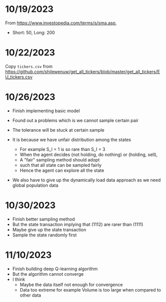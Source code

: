 
# 10/19/2023

From https://www.investopedia.com/terms/s/sma.asp, 
  - Short: 50, Long: 200

# 10/22/2023

Copy `tickers.csv` from https://github.com/shilewenuw/get_all_tickers/blob/master/get_all_tickers/EU_tickers.csv


# 10/26/2023

- Finish implementing basic model 
- Found out a problems which is we cannot sample certain pair 
- The tolerance will be stuck at certain sample
- It is because we have unfair distribution among the states 
  - For example S_I = 1 is so rare than S_I = 3
  - When the agent decides (not holding, do nothing) or (holding, sell), 
  - A "fair" sampling method should adopt
  - such that all state can be sampled fairly 
  - Hence the agent can explore all the state 

- We also have to give up the dynamically load data approach as we need global population data 

# 10/30/2023

- Finish better sampling method 
- But the state transaction implying that (1112) are rarer than (1111)
- Maybe give up the state transaction 
- Sample the state randomly first 


# 11/10/2023

- Finish building deep Q-learning algorithm
- But the algorithm cannot converge 
- I think
  - Maybe the data itself not enough for convergence 
  - Data too extreme for example Volume is too large when compared to other data
